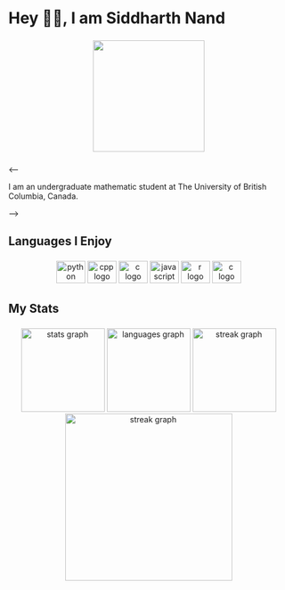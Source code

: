 <h1 align="left">Hey 👋🏾, I am Siddharth Nand</h1>

###

<div align="center">
  <img height="200" src="https://media0.giphy.com/media/zPbnEgxsPJOJSD3qfr/giphy.gif?cid=ecf05e47iapsy1u7uid4b2nrqz4mvknwxlfdet070a1knnmb&ep=v1_gifs_search&rid=giphy.gif&ct=g"  />
</div>

###

<--<p align="left">I am an undergraduate mathematic student at The University of British Columbia, Canada.</p>-->

<h2 align="left">Languages I Enjoy</h2>

###

<div align="center">
  <img src="https://cdn.jsdelivr.net/gh/devicons/devicon/icons/python/python-original.svg" height="40" width="52" alt="python logo"  />
  <img src="https://cdn.jsdelivr.net/gh/devicons/devicon@latest/icons/cplusplus/cplusplus-original.svg" height="40" width="52" alt="cpp logo" />
  <img src="https://cdn.jsdelivr.net/gh/devicons/devicon/icons/c/c-original.svg" height="40" width="52" alt="c logo"  />
  <img src="https://cdn.jsdelivr.net/gh/devicons/devicon/icons/javascript/javascript-original.svg" height="40" width="52" alt="javascript logo"  />
  <img src="https://cdn.jsdelivr.net/gh/devicons/devicon/icons/r/r-original.svg" height="40" width="52" alt="r logo"  />
  <img src="https://cdn.jsdelivr.net/gh/devicons/devicon/icons/julia/julia-original.svg" height="40" width="52" alt="c logo"  />
</div>

###

<h2 align="left">My Stats</h2>

###

<div align="center">
  <img src="https://github-readme-stats.vercel.app/api?username=sidnand&hide_title=false&hide_rank=false&show_icons=true&include_all_commits=true&count_private=true&disable_animations=false&theme=dracula&locale=en&hide_border=true&order=1" height="150" alt="stats graph"  />
  <img src="https://github-readme-stats.vercel.app/api/top-langs?username=sidnand&locale=en&hide_title=false&layout=compact&card_width=320&langs_count=5&theme=dracula&hide_border=true&order=2" height="150" alt="languages graph"  />
  <img src="https://streak-stats.demolab.com?user=sidnand&locale=en&mode=weekly&theme=dracula&hide_border=true&border_radius=5&order=3" height="150" alt="streak graph"  />

  <br>

  <img src="https://leetcard.jacoblin.cool/sidnand?theme=nord&ext=heatmap" height="300" alt="streak graph"  />
</div>

###
